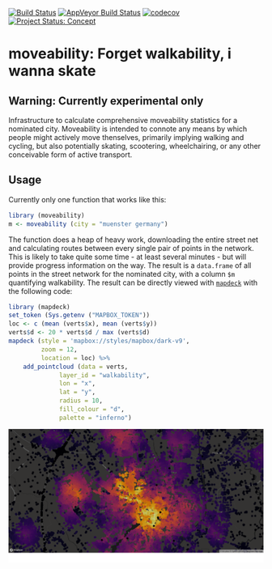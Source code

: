 <!-- README.md is generated from README.Rmd. Please edit that file -->

[![Build
Status](https://travis-ci.org/ATFutures/moveability.svg)](https://travis-ci.org/ATFutures/moveability)
[![AppVeyor Build
Status](https://ci.appveyor.com/api/projects/status/github/ATFutures/moveability?branch=master&svg=true)](https://ci.appveyor.com/project/ATFutures/moveability)
[![codecov](https://codecov.io/gh/ATFutures/moveability/branch/master/graph/badge.svg)](https://codecov.io/gh/ATFutures/moveability)
[![Project Status:
Concept](http://www.repostatus.org/badges/latest/concept.svg)](http://www.repostatus.org/#concept)

# moveability: Forget walkability, i wanna skate

## Warning: Currently experimental only

Infrastructure to calculate comprehensive moveability statistics for a
nominated city. Moveability is intended to connote any means by which
people might actively move thenselves, primarily implying walking and
cycling, but also potentially skating, scootering, wheelchairing, or any
other conceivable form of active transport.

## Usage

Currently only one function that works like this:

``` r
library (moveability)
m <- moveability (city = "muenster germany")
```

The function does a heap of heavy work, downloading the entire street
net and calculating routes between every single pair of points in the
network. This is likely to take quite some time - at least several
minutes - but will provide progress information on the way. The result
is a `data.frame` of all points in the street network for the nominated
city, with a column `$m` quantifying walkability. The result can be
directly viewed with [`mapdeck`](https://github.com/SymbolixAU/mapdeck)
with the following code:

``` r
library (mapdeck)
set_token (Sys.getenv ("MAPBOX_TOKEN"))
loc <- c (mean (verts$x), mean (verts$y))
verts$d <- 20 * verts$d / max (verts$d)
mapdeck (style = 'mapbox://styles/mapbox/dark-v9',
         zoom = 12,
         location = loc) %>%
    add_pointcloud (data = verts,
              layer_id = "walkability",
              lon = "x",
              lat = "y",
              radius = 10,
              fill_colour = "d",
              palette = "inferno")
```

![](demo.png)

